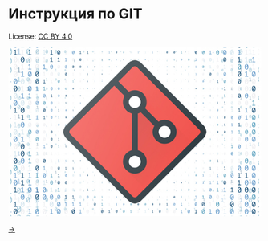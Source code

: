 # Инструкция по GIT

License: [CC BY 4.0](https://creativecommons.org/licenses/by/4.0/)

![GIT](./assets/logo1.jpg)

[->]()

